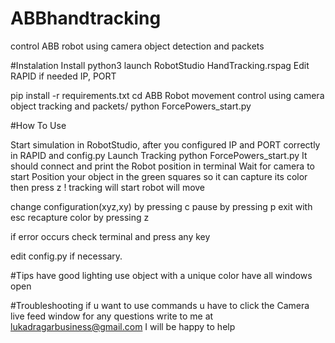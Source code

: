 # ABBhandtracking
control ABB robot using camera object detection and packets

#Instalation
Install python3
launch RobotStudio HandTracking.rspag
Edit RAPID if needed IP, PORT


pip install -r requirements.txt
cd ABB Robot movement control using camera object tracking and packets/
python ForcePowers_start.py

#How To Use

Start simulation in RobotStudio, after you configured IP and PORT correctly in RAPID and config.py
Launch Tracking python ForcePowers_start.py
It should connect and print the Robot position in terminal
Wait for camera to start 
Position your object in the green squares so it can capture its color then press z !
tracking will start robot will move 

change configuration(xyz,xy) by pressing c
pause by pressing p
exit with esc
recapture color by pressing z

if error occurs check terminal and press any key

edit config.py if necessary.

#Tips
have good lighting
use object with a unique color 
have all windows open 

#Troubleshooting
if u want to use commands u have to click the Camera live feed window
for any questions write to me at lukadragarbusiness@gmail.com I will be happy to help



